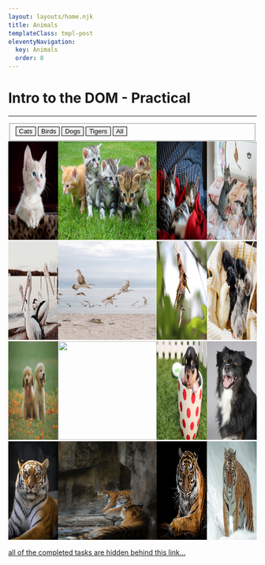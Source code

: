 ```yaml
---
layout: layouts/home.njk
title: Animals
templateClass: tmpl-post
eleventyNavigation:
  key: Animals
  order: 8
---
```

<style>
    .grid {
        display: grid;
        grid-template-columns: repeat(4, 1fr);
    }

    img {
        height: 200px;
        width: 200px;
    }

    button {
        border: 1px solid black;
    }
    .selected {
        border: 1px solid red;
    }
</style>    
<h1>Intro to the DOM - Practical</h1>
<hr>
<p id="helper-text"></p>

<div>
    <form>
        <fieldset>
            <button data-animal="cat" class="buttonFilter">Cats</button>
            <button data-animal="bird" class="buttonFilter">Birds</button>
            <button data-animal="dog" class="buttonFilter">Dogs</button>
            <button data-animal="tiger" class="buttonFilter">Tigers</button>
            <button data-animal="all" class="buttonFilter">All</button>
        </fieldset>
    </form>
    <div class="grid">
        <div class="imageFilter cat">
            <img src="/img/animals/cats/cat1.jpg" />
        </div>    
        <div class="imageFilter cat">
            <img src="/img/animals/cats/cat2.jpg" />
        </div>
        <div class="imageFilter cat">
            <img src="/img/animals/cats/cat3.jpg" />
        </div>
        <div class="imageFilter cat">
            <img src="/img/animals/cats/cat4.jpg" />
        </div>
        <div class="imageFilter bird">
            <img src="/img/animals/birds/birds1.jpg" />
        </div>
        <div class="imageFilter bird">
            <img src="/img/animals/birds/birds2.jpg" />
        </div>
        <div class="imageFilter bird">
            <img src="/img/animals/birds/birds3.jpg" />
        </div>
        <div class="imageFilter bird">
            <img src="/img/animals/birds/birds4.jpg" />
        </div>
        <div class="imageFilter dog">
            <img src="/img/animals/dogs/dogs1.jpg" />
        </div>
        <div class="imageFilter dog">
            <img src="/img/animals/dogs/dogs2.jpg" />
        </div>
        <div class="imageFilter dog">
            <img src="/img/animals/dogs/dogs3.jpg" />
        </div>
        <div class="imageFilter dog">
            <img src="/img/animals/dogs/dogs4.jpg" />
        </div>
        <div class="imageFilter tiger">
            <img src="/img/animals/tigers/tigers1.jpg" />
        </div>
        <div class="imageFilter tiger">
            <img src="/img/animals/tigers/tigers2.jpg" />
        </div>
        <div class="imageFilter tiger">
            <img src="/img/animals/tigers/tigers3.jpg" />
        </div>
        <div class="imageFilter tiger">
            <img src="/img/animals/tigers/tigers4.jpg" />
        </div>
    </div> 
</div>

<a href="heres-one-i-made-earlier">all of the completed tasks are hidden behind this link...</a>

<script type="text/javascript">
    const button = document.querySelectorAll(".buttonFilter");
    const images = document.querySelectorAll(".imageFilter");
    const helperText = document.querySelector('#helper-text');

    console.log(button);

    function updateImageDisplay(animal) {
        for (let i = 0; i < images.length; i++) {
            var imageElement = images[i];

            if (animal === 'all' || imageElement.classList.contains(animal)) {
                imageElement.style.display = 'block';
            }
            else {
                imageElement.style.display = 'none';
            }
        }
    }

    function updateClickedButton(selectedButton) {
        for (let i = 0; i < button.length; i++) {
            if (button[i] === selectedButton) {
                // the button we clicked
                button[i].classList.add('selected');
            }
            else {
                // not the buttong we clicked
                button[i].classList.remove('selected');
            }
        }
    }    
    function updateHelperText(animal) {
        helperText.innerHTML = "You're looking at pictures of " + animal + ".";
    }
    
    for (let i = 0; i < button.length; i++) {
        button[i].addEventListener("click", function(event) {
            event.preventDefault();
        
            var animal = button[i].dataset.animal;

            console.log(animal);

            updateImageDisplay(animal);
            updateClickedButton(button[i]);
            updateHelperText(animal);
        });
    }

    // searchBox.addEventListener('keyup', function(event) {
    //         var mySearchTerm = this.value;

    //         for (let i = 0; i < images.length; i++) {
    //             var dave = images[i];
                
    //             if (mySearchTerm === 'all' || dave.getAttribute('class').includes(mySearchTerm)); {
    //                 dave.style.display = 'block';
    //             }
    //             else {
    //                 dave.style.display = 'none';
    //             }
    //         }
    //     }    
    // );

    function keyup(event) {
        var mySearchTerm = this.value;

        for (let i = 0; 0 < images.length; i++) {
            var dave = images[i];

            if (mySearchTerm === 'all' || dave.getAttribute('class').includes(mySearchTerm)) {
                dave.style.display = 'block';
            }
            else {
                dave.style.display = 'none';
            }
        }
    }
    searchBox.addEventListener('keyup', keyupFunction
    );
</script>